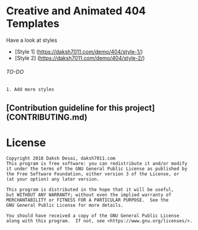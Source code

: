 # Creative and Animated 404 Templates
Have a look at styles 
 * [Style 1] (https://daksh7011.com/demo/404/style-1/)
 * [Style 2] (https://daksh7011.com/demo/404/style-2/)
 
 
###### TO-DO
    1. Add more styles

## [Contribution guideline for this project] (CONTRIBUTING.md)


# License

    Copyright 2018 Daksh Desai, daksh7011.com
    This program is free software: you can redistribute it and/or modify
    it under the terms of the GNU General Public License as published by
    the Free Software Foundation, either version 3 of the License, or
    (at your option) any later version.

    This program is distributed in the hope that it will be useful,
    but WITHOUT ANY WARRANTY; without even the implied warranty of
    MERCHANTABILITY or FITNESS FOR A PARTICULAR PURPOSE.  See the
    GNU General Public License for more details.

    You should have received a copy of the GNU General Public License
    along with this program.  If not, see <https://www.gnu.org/licenses/>.
    